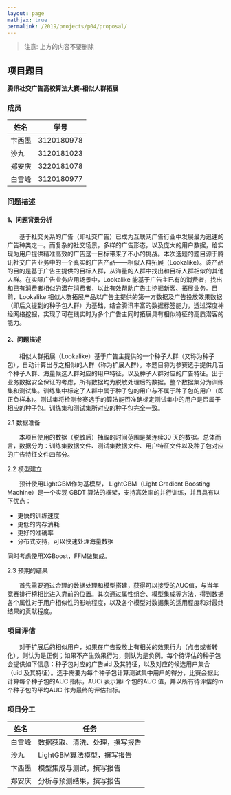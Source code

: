```yaml
---
layout: page
mathjax: true
permalink: /2019/projects/p04/proposal/
---
```


> 注意: 上方的内容不要删除

## 项目题目 
**腾讯社交广告高校算法大赛-相似人群拓展**

### 成员

姓名 | 学号
---- |-----|
卞西墨 | 3120180978
沙九 | 3120181023
郑安庆 | 3220181078
白雪峰 | 3120180977

### 问题描述

#### 1、问题背景分析
　　基于社交关系的广告（即社交广告）已成为互联网广告行业中发展最为迅速的广告种类之一。而复杂的社交场景，多样的广告形态，以及庞大的用户数据，给实现为用户提供精准高效的广告这一目标带来了不小的挑战。本次选题的题目源于腾讯社交广告业务中的一个真实的广告产品——相似人群拓展（Lookalike）。该产品的目的是基于广告主提供的目标人群，从海量的人群中找出和目标人群相似的其他人群。在实际广告业务应用场景中，Lookalike 能基于广告主已有的消费者，找出和已有消费者相似的潜在消费者，以此有效帮助广告主挖掘新客、拓展业务。目前，Lookalike 相似人群拓展产品以广告主提供的第一方数据及广告投放效果数据（即后文提到的种子包人群）为基础，结合腾讯丰富的数据标签能力，透过深度神经网络挖掘，实现了可在线实时为多个广告主同时拓展具有相似特征的高质潜客的能力。
  
#### 2、问题描述

　　相似人群拓展（Lookalike）基于广告主提供的一个种子人群（又称为种子包），自动计算出与之相似的人群（称为扩展人群）。本题目将为参赛选手提供几百个种子人群、海量候选人群对应的用户特征，以及种子人群对应的广告特征。出于业务数据安全保证的考虑，所有数据均为脱敏处理后的数据。整个数据集分为训练集和测试集。训练集中标定了人群中属于种子包的用户与不属于种子包的用户（即正负样本）。测试集将检测参赛选手的算法能否准确标定测试集中的用户是否属于相应的种子包。训练集和测试集所对应的种子包完全一致。  

2.1 数据准备

　　本项目使用的数据（脱敏后）抽取的时间范围是某连续30 天的数据。总体而言，数据分为：训练集数据文件、测试集数据文件、用户特征文件以及种子包对应的广告特征文件四部分。
  
2.2 模型建立

　　预计使用LightGBM作为基模型， LightGBM（Light Gradient Boosting Machine）是一个实现 GBDT 算法的框架，支持高效率的并行训练，并且具有以下优点：
* 更快的训练速度
* 更低的内存消耗
* 更好的准确率
* 分布式支持，可以快速处理海量数据

同时考虑使用XGBoost，FFM做集成。
  
2.3 预期的结果

　　首先需要通过合理的数据处理和模型搭建，获得可以接受的AUC值，与当年竞赛排行榜相比进入靠前的位置。其次通过属性组合、模型集成等方法，得到数据各个属性对于用户相似性的影响程度，以及各个模型对数据集的适用程度和对最终结果的贡献程度。
  
### 项目评估  
　　对于扩展后的相似用户，如果在广告投放上有相关的效果行为（点击或者转化），则认为是正例；如果不产生效果行为，则认为是负例。每个待评估的种子包会提供如下信息：种子包对应的广告aid 及其特征，以及对应的候选用户集合（uid 及其特征）。选手需要为每个种子包计算测试集中用户的得分，比赛会据此计算每个种子包的AUC 指标，AUCi 表示第i 个包的AUC 值，并以所有待评估的m 个种子包的平均AUC 作为最终的评估指标。

### 项目分工

姓名 | 任务
---- | ----
白雪峰 | 数据获取、清洗、处理，撰写报告
沙九 | LightGBM算法模型，撰写报告
卞西墨 | 模型集成与测试，撰写报告
郑安庆 | 分析与预测结果，撰写报告
